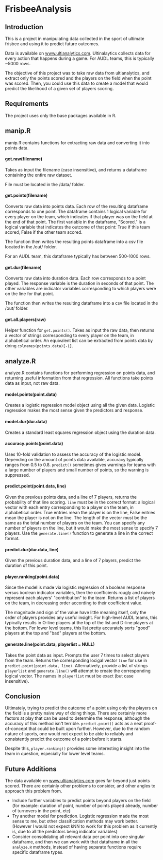 # FrisbeeAnalysis

## Introduction
This is a project in manipulating data collected in the sport of ultimate frisbee and using it to predict future outcomes.

Data is available on www.ultianalytics.com. Ultinalaytics collects data for every action that happens during a game. For AUDL teams, this is typically ~5000 rows.

The objective of this project was to take raw data from ultianalytics, and extract only the points scored and the players on the field when the point was scored. Then, you could use this data to create a model that would predict the likelihood of a given set of players scoring.

## Requirements
The project uses only the base packages available in R.

## manip.R
manip.R contains functions for extracting raw data and converting it into points data.

#### get.raw(filename)
Takes as input the filename (case insensitive), and returns a dataframe containing the entire raw dataset.

File must be located in the /data/ folder.

#### get.points(filename)
Converts raw data into points data. Each row of the resulting dataframe corresponds to one point. The dataframe contains 1 logical variable for every player on the team, which indicates if that player was on the field at the end of that point. The first variable in the dataframe, "Scored," is a logical variable that indicates the outcome of that point: True if this team scored, False if the other team scored.

The function then writes the resulting points dataframe into a csv file located in the /out/ folder.

For an AUDL team, this dataframe typically has between 500-1000 rows.

#### get.dur(filename)
Converts raw data into duration data. Each row corresponds to a point played. The response variable is the duration in seconds of that point. The other variables are indicator variables corresponding to which players were on the line for that point.

The function then writes the resulting dataframe into a csv file located in the /out/ folder.

#### get.all.players(raw)
Helper function for `get.points()`. Takes as input the raw data, then returns a vector of strings corresponding to every player on the team, in alphabetical order.
An equivalent list can be extracted from points data by doing `colnames(points.data)[-1]`.

## analyze.R
analyze.R contains functions for performing regression on points data, and returning useful information from that regression.
All functions take points data as input, not raw data.

#### model.points(point.data)
Creates a logistic regression model object using all the given data. Logistic regression makes the most sense given the predictors and response.

#### model.dur(dur.data)
Creates a standard least squares regression object using the duration data.

#### accuracy.points(point.data)
Uses 10-fold validation to assess the accuracy of the logistic model.
Depending on the amount of points data available, accuracy typically ranges from 0.5 to 0.8.
`predict()` sometimes gives warnings for teams with a large number of players and small number of points, so the warning is suppressed.

#### predict.point(point.data, line)
Given the previous points data, and a line of 7 players, returns the probability of that line scoring.
`line` must be in the correct format: a logical vector with each entry corresponding to a player on the team, in alphabetical order. True entries mean the player is on the line, False entries mean the player is not on the line. The length of the vector must be the same as the total number of players on the team. You can specify any number of players on the line, but it would make the most sense to specify 7 players.
Use the `generate.line()` function to generate a line in the correct format.

#### predict.dur(dur.data, line)
Given the previous duration data, and a line of 7 players, predict the duration of this point.

#### player.ranking(point.data)
Since the model is made via logistic regression of a boolean response versus boolean indicator variables, then the coefficients rougly and naively represent each players' "contribution" to the team. Returns a list of players on the team, in decreasing order according to their coefficient value.

The magnitude and sign of the value have little meaning itself, only the order of players provides any useful insight.
For high-level AUDL teams, this typically results in O-line players at the top of the list and D-line players at the bottom.
For lower level teams, this list pretty accurately sorts "good" players at the top and "bad" players at the bottom.

#### generate.line(point.data, playerlist = NULL)
Takes the point data as input. Prompts the user 7 times to select players from the team. Returns the corresponding locigal vector `line` for use in `predict.point(point.data, line)`.
Alternatively, provide a list of strings `playerlist` and `generate.line()` will attempt to create the corresponding logical vector. The names in `playerlist` must be exact (but case insensitive).

## Conclusion
Ultimately, trying to predict the outcome of a point using only the players on the field is a pretty naive way of doing things. There are certainly more factors at play that can be used to determine the response, although the accuracy of this method isn't terrible. `predict.point()` acts as a neat proof-of-concept that could be built upon further. However, due to the random nature of sports, one would not expect to be able to reliably and consistently predict the outcome of a point before it starts.

Despite this, `player.ranking()` provides some interesting insight into the team in question, especially for lower level teams.

## Future Additions
The data available on www.ultianalytics.com goes far beyond just points scored. There are certainly other problems to consider, and other angles to approach this problem from.
 * Include further variables to predict points beyond players on the field (for example: duration of point, number of points played already, number of turnovers in the point, etc)
 * Try another model for prediction. Logistic regression made the most sense to me, but other classification methods may work better. (However I would not expect kNN to work for this problem as it currently is, due to all the predictors being indicator variables)
 * Consider consolidating all relevant data per point into one singular dataframe, and then we can work with that dataframe in all the `analyze.R` methods, instead of having separate functions require specific dataframe types.
